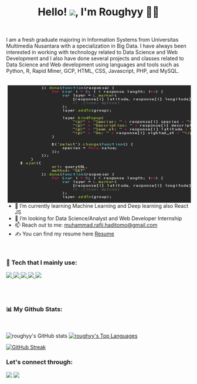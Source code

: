 <h1 align="center">Hello! <img src="https://raw.githubusercontent.com/MartinHeinz/MartinHeinz/master/wave.gif" width="30px">, I'm Roughyy 👩‍💻</h1>
<br>

I am a fresh graduate majoring in Information Systems from Universitas Multimedia Nusantara with a specialization in Big Data. I have always been interested in working with technology related to Data Science and Web Development and I also have done several projects and classes related to Data Science and Web development using languages and tools such as Python, R, Rapid Miner, GCP, HTML, CSS, Javascript, PHP, and MySQL. 

<br>

<img align="right" alt="GIF" src="https://github.com/bhumikatewary/bhumikatewary/blob/main/giphy.gif" width="500" height="320" />

- 🌱 I’m currently learning Machine Learning and Deep learning also React JS
- 👯 I’m looking for Data Science/Analyst and Web Developer Internship 
- 📫 Reach out to me: muhammad.rafii.haditomo@gmail.com
- ✍ You can find my resume here [Resume]

<br>


### 🚀 Tech that I mainly use:

<p align="left">
    <a href="https://www.python.org" target="_blank"> <img src="https://img.icons8.com/color/48/000000/python.png"/> </a>
    <a href="https://www.w3.org/html/" target="_blank"> <img src="https://img.icons8.com/color/48/000000/html-5.png"/> </a>
    <a href="https://www.w3schools.com/css/" target="_blank"> <img src="https://img.icons8.com/color/48/000000/css3.png"/> </a>
    <a href="https://getbootstrap.com" target="_blank"> <img src="https://img.icons8.com/color/48/000000/bootstrap.png"/> </a>
    <a href="https://developer.mozilla.org/en-US/docs/Web/JavaScript" target="_blank"> <img src="https://img.icons8.com/color/48/000000/javascript.png"/> </a>
</p>

<br>

<br>

### 📊 My Github Stats:
<br/>

![roughyy's GitHub stats](https://github-readme-stats.vercel.app/api?username=roughyy&show_icons=true&theme=radical) <a href="https://github.com/SubhamRaoniar28/github-readme-stats"><img alt="roughyy's Top Languages" src="https://github-readme-stats.vercel.app/api/top-langs/?username=roughyy&langs_count=8&count_private=true&layout=compact&theme=react&hide_border=true&bg_color=0D1117" /></a>

[![GitHub Streak](https://github-readme-streak-stats.herokuapp.com?user=roughyy&theme=radical&hide_border=true&date_format=M%20j%5B%2C%20Y%5D)](https://git.io/streak-stats)
<br>


### Let's connect through:
<a href="https://www.linkedin.com/in/muhammadrafiihaditomoe/"><img src="https://img.icons8.com/color/48/000000/linkedin.png"/></a>
<a href="https://discord.com/users/Roughy#0151"><img src="https://img.icons8.com/ios-glyphs/48/ffffff/discord-logo.png"/></a>


[resume]: https://drive.google.com/file/d/1vvaGWrpPXgtKJpZdlVUxvwHIZHXcnRoK/view?usp=sharing
